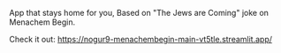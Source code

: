 App that stays home for you,
Based on "The Jews are Coming" joke on Menachem Begin. 

Check it out:
https://nogur9-menachembegin-main-vt5tle.streamlit.app/
